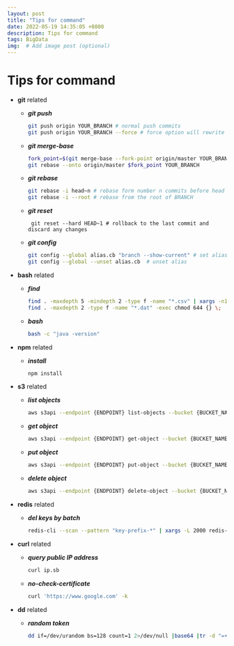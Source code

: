 ```yaml
---
layout: post
title: "Tips for command"
date: 2022-05-19 14:35:05 +0800
description: Tips for command
tags: BigData
img:  # Add image post (optional)
---
```


# Tips for command

- __git__ related
    - ___git push___
      ```bash
      git push origin YOUR_BRANCH # normal push commits
      git push origin YOUR_BRANCH --force # force option will rewrite commit history                                      
      ```
    - ___git merge-base___
      ```bash
      fork_point=$(git merge-base --fork-point origin/master YOUR_BRANCH)
      git rebase --onto origin/master $fork_point YOUR_BRANCH
      ```
    - ___git rebase___
      ```bash
      git rebase -i head~n # rebase form number n commits before head
      git rebase -i --root # rebase from the root of BRANCH
      ```
    - ___git reset___
      ````
       git reset --hard HEAD~1 # rollback to the last commit and discard any changes
      ````
    - ___git config___
      ```bash
      git config --global alias.cb "branch --show-current" # set alias
      git config --global --unset alias.cb  # unset alias
      ```
- __bash__ related
    - ___find___
      ```bash
      find . -maxdepth 5 -mindepth 2 -type f -name "*.csv" | xargs -n1 dirname | sort -u
      find . -maxdepth 2 -type f -name "*.dat" -exec chmod 644 {} \;
      ```
    - ___bash___
      ```bash
      bash -c "java -version"
      ```
- __npm__ related
    - ___install___
      ```bash
      npm install
      ```
      
- __s3__ related
    - ___list objects___
      ```bash
      aws s3api --endpoint {ENDPOINT} list-objects --bucket {BUCKET_NAME}
      ```
    - ___get object___
      ```bash
      aws s3api --endpoint {ENDPOINT} get-object --bucket {BUCKET_NAME} --key {KEY_NAME} {TARGET_FILE}
      ```
    - ___put object___
      ```bash
      aws s3api --endpoint {ENDPOINT} put-object --bucket {BUCKET_NAME} --key {KEY_NAME} --body {TO_BE_UPLOADED_SOURCE}
      ```
    - ___delete object___
      ```bash
      aws s3api --endpoint {ENDPOINT} delete-object --bucket {BUCKET_NAME} --key {TO_BE_DELETED_KEY}
      ```

- __redis__ related
    - ___del keys by batch___
      ```bash
      redis-cli --scan --pattern "key-prefix-*" | xargs -L 2000 redis-cli del
      ``` 

- __curl__ related
    - ___query public IP address___  
      ```bash
      curl ip.sb
      ```
    - ___no-check-certificate___
      ```bash
      curl 'https://www.google.com' -k
      ```
- __dd__ related
    - ___random token___
      ```bash
      dd if=/dev/urandom bs=128 count=1 2>/dev/null |base64 |tr -d "=+/" |dd bs=32 count=1 2>/dev/null
      ```